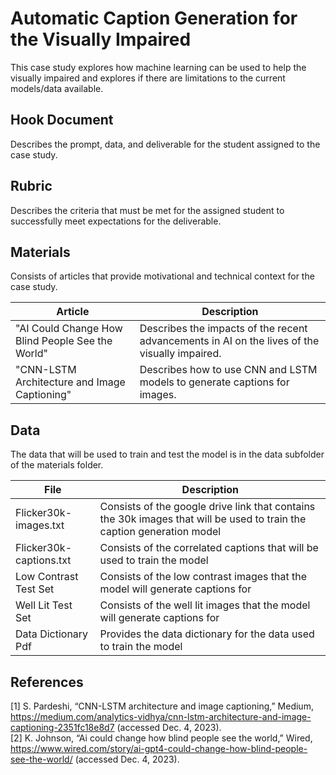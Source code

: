 # Automatic Caption Generation for the Visually Impaired

This case study explores how machine learning can be used to help the visually impaired and explores if there are limitations to the current models/data available. 

## Hook Document
Describes the prompt, data, and deliverable for the student assigned to the case study.

## Rubric
Describes the criteria that must be met for the assigned student to successfully meet expectations for the deliverable.

## Materials 
Consists of articles that provide motivational and technical context for the case study.

| Article | Description | 
| -------------- | --------- |
| "AI Could Change How Blind People See the World" | Describes the impacts of the recent advancements in AI on the lives of the visually impaired.|
| "CNN-LSTM Architecture and Image Captioning"| Describes how to use CNN and LSTM models to generate captions for images. | 

## Data
The data that will be used to train and test the model is in the data subfolder of the materials folder.

| File | Description | 
| -------------- | --------- |
| Flicker30k-images.txt | Consists of the google drive link that contains the 30k images that will be used to train the caption generation model| 
| Flicker30k-captions.txt | Consists of the correlated captions that will be used to train the model|
| Low Contrast Test Set | Consists of the low contrast images that the model will generate captions for | 
| Well Lit Test Set | Consists of the well lit images that the model will generate captions for |
| Data Dictionary Pdf| Provides the data dictionary for the data used to train the model|

## References

[1] S. Pardeshi, “CNN-LSTM architecture and image captioning,” Medium, https://medium.com/analytics-vidhya/cnn-lstm-architecture-and-image-captioning-2351fc18e8d7 (accessed Dec. 4, 2023). \
[2] K. Johnson, “Ai could change how blind people see the world,” Wired, https://www.wired.com/story/ai-gpt4-could-change-how-blind-people-see-the-world/ (accessed Dec. 4, 2023). 